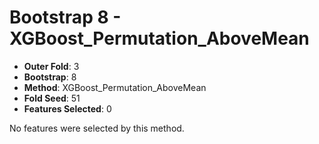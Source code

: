 # Bootstrap 8 - XGBoost_Permutation_AboveMean

- **Outer Fold**: 3
- **Bootstrap**: 8
- **Method**: XGBoost_Permutation_AboveMean
- **Fold Seed**: 51
- **Features Selected**: 0

No features were selected by this method.
